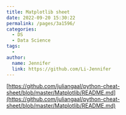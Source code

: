 ```yaml
---
title: Matplotlib sheet
date: 2022-09-20 15:30:22
permalink: /pages/3a1596/
categories:
  - DS
  - Data Science
tags:
  - 
author: 
  name: Jennifer
  link: https://github.com/Li-Jennifer
---
```

[https://github.com/juliangaal/python-cheat-sheet/blob/master/Matplotlib/README.md](https://github.com/juliangaal/python-cheat-sheet/blob/master/Matplotlib/README.md)